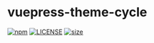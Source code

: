 # vuepress-theme-cycle

[![npm](https://img.shields.io/npm/v/vuepress-theme-cycle.svg)](https://www.npmjs.com/package/vuepress-theme-cycle)
[![LICENSE](https://img.shields.io/npm/l/vuepress-theme-cycle.svg)](https://github.com/leCapsimRy/vuepress-theme-cycle/blob/master/LICENSE)
[![size](https://img.shields.io/steam/size/vuepress-theme-cycle.svg)](https://www.npmjs.com/package/vuepress-theme-cycle)

